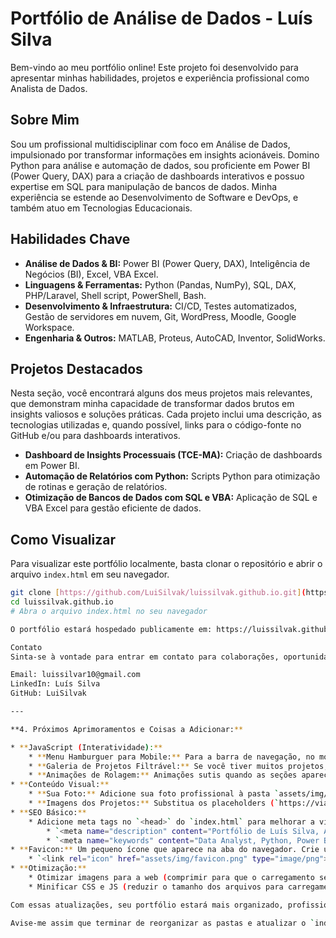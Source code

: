 # Portfólio de Análise de Dados - Luís Silva

Bem-vindo ao meu portfólio online! Este projeto foi desenvolvido para apresentar minhas habilidades, projetos e experiência profissional como Analista de Dados.

## Sobre Mim

Sou um profissional multidisciplinar com foco em Análise de Dados, impulsionado por transformar informações em insights acionáveis. Domino Python para análise e automação de dados, sou proficiente em Power BI (Power Query, DAX) para a criação de dashboards interativos e possuo expertise em SQL para manipulação de bancos de dados. Minha experiência se estende ao Desenvolvimento de Software e DevOps, e também atuo em Tecnologias Educacionais.

## Habilidades Chave

* **Análise de Dados & BI:** Power BI (Power Query, DAX), Inteligência de Negócios (BI), Excel, VBA Excel.
* **Linguagens & Ferramentas:** Python (Pandas, NumPy), SQL, DAX, PHP/Laravel, Shell script, PowerShell, Bash.
* **Desenvolvimento & Infraestrutura:** CI/CD, Testes automatizados, Gestão de servidores em nuvem, Git, WordPress, Moodle, Google Workspace.
* **Engenharia & Outros:** MATLAB, Proteus, AutoCAD, Inventor, SolidWorks.

## Projetos Destacados

Nesta seção, você encontrará alguns dos meus projetos mais relevantes, que demonstram minha capacidade de transformar dados brutos em insights valiosos e soluções práticas. Cada projeto inclui uma descrição, as tecnologias utilizadas e, quando possível, links para o código-fonte no GitHub e/ou para dashboards interativos.

* **Dashboard de Insights Processuais (TCE-MA):** Criação de dashboards em Power BI.
* **Automação de Relatórios com Python:** Scripts Python para otimização de rotinas e geração de relatórios.
* **Otimização de Bancos de Dados com SQL e VBA:** Aplicação de SQL e VBA Excel para gestão eficiente de dados.

## Como Visualizar

Para visualizar este portfólio localmente, basta clonar o repositório e abrir o arquivo `index.html` em seu navegador.

```bash
git clone [https://github.com/LuiSilvak/luissilvak.github.io.git](https://github.com/LuiSilvak/luissilvak.github.io.git)
cd luissilvak.github.io
# Abra o arquivo index.html no seu navegador

O portfólio estará hospedado publicamente em: https://luissilvak.github.io (após a configuração do GitHub Pages).

Contato
Sinta-se à vontade para entrar em contato para colaborações, oportunidades ou apenas para conversar sobre dados e tecnologia!

Email: luissilvar10@gmail.com
LinkedIn: Luís Silva
GitHub: LuiSilvak

---

**4. Próximos Aprimoramentos e Coisas a Adicionar:**

* **JavaScript (Interatividade):**
    * **Menu Hamburguer para Mobile:** Para a barra de navegação, no modo mobile, o `display: none;` oculta os links. Podemos adicionar um botão de menu (hamburguer) que, ao ser clicado, exibe os links de navegação.
    * **Galeria de Projetos Filtrável:** Se você tiver muitos projetos, podemos adicionar filtros (por tecnologia, por tipo de projeto) para que os visitantes possam navegar mais facilmente.
    * **Animações de Rolagem:** Animações sutis quando as seções aparecem na tela (`Animate On Scroll` - AOS library é uma boa opção).
* **Conteúdo Visual:**
    * **Sua Foto:** Adicione sua foto profissional à pasta `assets/img/` e inclua-a na seção `hero` ou `about-me`.
    * **Imagens dos Projetos:** Substitua os placeholders (`https://via.placeholder.com/...`) por screenshots reais dos seus dashboards Power BI, gráficos Python, ou qualquer imagem que represente visualmente seus projetos. Coloque-as em `assets/img/`.
* **SEO Básico:**
    * Adicione meta tags no `<head>` do `index.html` para melhorar a visibilidade em motores de busca (já temos `title` e `description` indiretamente).
        * `<meta name="description" content="Portfólio de Luís Silva, Analista de Dados com experiência em Python, Power BI, SQL e Desenvolvimento de Software.">`
        * `<meta name="keywords" content="Data Analyst, Python, Power BI, SQL, Business Intelligence, DevOps, Luís Silva, Portfolio">`
* **Favicon:** Um pequeno ícone que aparece na aba do navegador. Crie um `favicon.ico` ou `favicon.png` e adicione ao `<head>` do `index.html`.
    * `<link rel="icon" href="assets/img/favicon.png" type="image/png">`
* **Otimização:**
    * Otimizar imagens para a web (comprimir para que o carregamento seja rápido).
    * Minificar CSS e JS (reduzir o tamanho dos arquivos para carregamento mais rápido - pode ser feito com ferramentas online ou plugins do VS Code).

Com essas atualizações, seu portfólio estará mais organizado, profissional e pronto para ser publicado no GitHub Pages!

Avise-me assim que terminar de reorganizar as pastas e atualizar o `index.html` e o `README.md`!